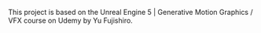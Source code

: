 This project is based on the Unreal Engine 5 | Generative Motion Graphics / VFX course on Udemy by Yu Fujishiro.
